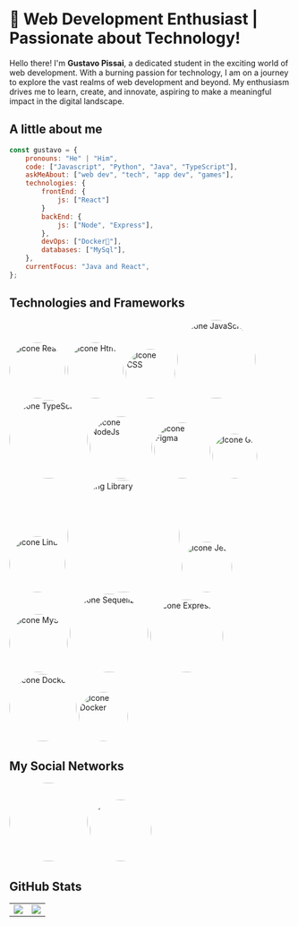# 🚀 Web Development Enthusiast | Passionate about Technology!

Hello there! I'm <b>Gustavo Pissai</b>, a dedicated student in the exciting world of web development. With a burning passion for technology, I am on a journey to explore the vast realms of web development and beyond. My enthusiasm drives me to learn, create, and innovate, aspiring to make a meaningful impact in the digital landscape.

## A little about me

```javascript
const gustavo = {
    pronouns: "He" | "Him",
    code: ["Javascript", "Python", "Java", "TypeScript"],
    askMeAbout: ["web dev", "tech", "app dev", "games"],
    technologies: {
        frontEnd: {
            js: ["React"]
        }
        backEnd: {
            js: ["Node", "Express"],
        },
        devOps: ["Docker🐳"],
        databases: ["MySql"],
    },
    currentFocus: "Java and React",
};
```

 ## Technologies and Frameworks
 
 <div>
  <img src="https://img.shields.io/badge/React-61DAFB.svg?style=for-the-badge&logo=React&logoColor=black" alt="Icone React" height="auto" width="100" style="border-radius:50%" />
  <img src="https://img.shields.io/badge/HTML5-E34F26.svg?style=for-the-badge&logo=HTML5&logoColor=white" alt="Icone Html" height="auto" width="100" style="border-radius:50%" />
  <img src="https://img.shields.io/badge/CSS3-1572B6.svg?style=for-the-badge&logo=CSS3&logoColor=white" alt="Icone CSS" height="auto" width="88" style="border-radius:50%" />
  <img src="https://img.shields.io/badge/JavaScript-F7DF1E.svg?style=for-the-badge&logo=JavaScript&logoColor=black" alt="Icone JavaScript" height="auto" width="140" style="border-radius:50%" />
  <img src="https://img.shields.io/badge/TypeScript-3178C6.svg?style=for-the-badge&logo=TypeScript&logoColor=white" alt="Icone TypeScript" height="auto" width="140" style="border-radius:50%" />
  <img src="https://img.shields.io/badge/Node.js-339933.svg?style=for-the-badge&logo=nodedotjs&logoColor=white" alt="Icone NodeJs" height="auto" width="111" style="border-radius:50%" />
  <img src="https://img.shields.io/badge/Figma-F24E1E.svg?style=for-the-badge&logo=Figma&logoColor=white" alt="Icone Figma" height="auto" width="100" style="border-radius:50%" />
  <img src="https://img.shields.io/badge/Git-F05032.svg?style=for-the-badge&logo=Git&logoColor=white" alt="Icone Git" height="auto" width="80" style="border-radius:50%" />
  <img src="https://img.shields.io/badge/Linux-FCC624.svg?style=for-the-badge&logo=Linux&logoColor=black" alt="Icone Linux" height="auto" width="100" style="border-radius:50%" />
  <img src="https://img.shields.io/badge/Testing%20Library-E33332.svg?style=for-the-badge&logo=Testing-Library&logoColor=white" alt="Testing Library" height="auto" width="200" style="border-radius:50%" />
  <img src="https://img.shields.io/badge/Jest-C21325.svg?style=for-the-badge&logo=Jest&logoColor=white" alt="Icone Jest" height="auto" width="90" style="border-radius:50%" />
  <img src="https://img.shields.io/badge/MySQL-4479A1.svg?style=for-the-badge&logo=MySQL&logoColor=white" alt="Icone MySql" height="auto" width="104" style="border-radius:50%" />
  <img src="https://img.shields.io/badge/Sequelize-52B0E7.svg?style=for-the-badge&logo=Sequelize&logoColor=white" alt="Icone Sequelize" height="auto" width="140" style="border-radius:50%" />
  <img src="https://img.shields.io/badge/Express-000000.svg?style=for-the-badge&logo=Express&logoColor=white" alt="Icone Express" height="auto" width="130" style="border-radius:50%" />
  <img src="https://img.shields.io/badge/Docker-2496ED.svg?style=for-the-badge&logo=Docker&logoColor=white" alt="Icone Docker" height="auto" width="120" style="border-radius:50%" />
  <img src="https://img.shields.io/badge/npm-CB3837.svg?style=for-the-badge&logo=npm&logoColor=white" alt="Icone Docker" height="auto" width="88" style="border-radius:50%" />
  </div>

  
  ## My Social Networks</h2>
  <a href="https://www.linkedin.com/in/gustavo-pio-pissai-aa736a160/" target="_blank"><img src="https://img.shields.io/badge/LinkedIn-0A66C2.svg?style=for-the-badge&logo=LinkedIn&logoColor=white" height="auto" width="140" style="border-radius:50%"></a>
  <a href="mailto:gustavopissai3d@gmail.com" target="_blank"><img src="https://img.shields.io/badge/Gmail-EA4335.svg?style=for-the-badge&logo=Gmail&logoColor=white" height="auto" width="110" style="border-radius:50%"></a>

## GitHub Stats

<table>
<tr><td>

  <a href="https://github.com/anuraghazra/github-readme-stats" rel="noopener noreferrer" target="_blank">
    <img align="center" src="https://github-readme-stats.vercel.app/api?username=guhpissai&show_icons=true&theme=midnight-purple&count_private=true" />
  </a>

</td><td>

  <a href="https://github.com/anuraghazra/github-readme-stats" rel="noopener noreferrer" target="_blank" target="_blank">
    <img align="center" src="https://github-readme-stats.vercel.app/api/top-langs/?username=guhpissai&layout=compact&theme=midnight-purple&count_private=true" />
  </a>

</td></tr>
</table>





    
    
